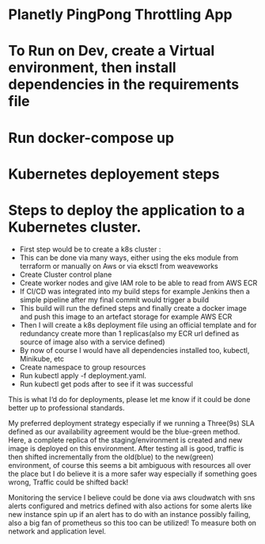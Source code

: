 # Planetly PingPong Throttling App

# To Run on Dev, create a Virtual environment, then install dependencies in the requirements file
# Run docker-compose up

# Kubernetes deployement steps

# Steps to deploy the application to a Kubernetes cluster.

- First step would be to create a k8s cluster : 
- This can be done via many ways, either using the eks module from terraform or manually on Aws or via eksctl from weaveworks 
- Create Cluster control plane
- Create worker nodes and give IAM role to be able to read from AWS ECR
- If CI/CD was integrated into my build steps for example Jenkins then a simple pipeline  after my final commit would trigger a build 
- This build will run the defined steps and finally create a docker image and push this image to an artefact storage for example AWS ECR
- Then I will create a k8s deployment file using an official template and for redundancy create more than 1 replicas(also my ECR url defined as source of image also with a service defined)
- By now of course I would have all dependencies installed too, kubectl, Minikube, etc
- Create namespace to group resources
- Run kubectl apply -f  deployment.yaml.
- Run kubectl get pods after to see if it was successful

This is what I‘d do for deployments, please let me know if it could be done better up to professional standards.

My preferred deployment strategy especially if we running a Three(9s) SLA defined as our availability agreement would be the blue-green method. Here, a complete replica of the staging/environment is created and new image is deployed on this environment. After testing all is good, traffic is then shifted incrementally from the old(blue) to the new(green) environment, of course this seems a bit ambiguous with resources all over the place but I do believe it is a more safer way especially if something goes wrong, Traffic could be shifted back!

Monitoring the service I believe could be done via aws cloudwatch with sns alerts configured and metrics defined with also actions for some alerts like new instance spin up if an alert has to do with an instance possibly failing, also a big fan of prometheus so this too can be utilized! To measure both on network and application level.

